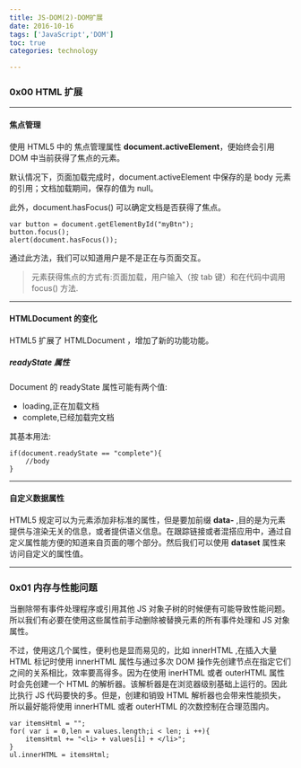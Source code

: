 ```yaml
---
title: JS-DOM(2)-DOM扩展   
date: 2016-10-16   
tags: ['JavaScript','DOM']
toc: true
categories: technology

---
```

### 0x00 HTML 扩展
---
#### 焦点管理
使用 HTML5 中的 焦点管理属性 **document.activeElement**，便始终会引用 DOM 中当前获得了焦点的元素。

默认情况下，页面加载完成时，document.activeElement 中保存的是 body 元素的引用；文档加载期间，保存的值为 null。

此外，document.hasFocus() 可以确定文档是否获得了焦点。

```
var button = document.getElementById("myBtn");
button.focus();
alert(document.hasFocus());
```

通过此方法，我们可以知道用户是不是正在与页面交互。

> 元素获得焦点的方式有:页面加载，用户输入（按 tab 键）和在代码中调用 focus() 方法.

---
#### HTMLDocument 的变化
HTML5 扩展了 HTMLDocument ，增加了新的功能功能。

##### readyState 属性

Document 的 readyState 属性可能有两个值:

* loading,正在加载文档
* complete,已经加载完文档

其基本用法:

```
if(document.readyState == "complete"){
    //body
}
```

---
#### 自定义数据属性
HTML5 规定可以为元素添加非标准的属性，但是要加前缀 **data-** ,目的是为元素提供与渲染无关的信息，或者提供语义信息。在跟踪链接或者混搭应用中，通过自定义属性能方便的知道来自页面的哪个部分。然后我们可以使用 **dataset** 属性来访问自定义的属性值。


---
### 0x01 内存与性能问题
当删除带有事件处理程序或引用其他 JS 对象子树的时候便有可能导致性能问题。所以我们有必要在使用这些属性前手动删除被替换元素的所有事件处理和 JS 对象属性。

不过，使用这几个属性，便利也是显而易见的，比如 innerHTML ,在插入大量 HTML 标记时使用 innerHTML 属性与通过多次 DOM 操作先创建节点在指定它们之间的关系相比，效率要高得多。因为在使用 inerHTML 或者 outerHTML 属性时会先创建一个 HTML 的解析器。该解析器是在浏览器级别基础上运行的。因此比执行 JS 代码要快的多。但是，创建和销毁 HTML 解析器也会带来性能损失，所以最好能将使用 innerHTML 或者 outerHTML 的次数控制在合理范围内。


```
var itemsHtml = "";
for( var i = 0,len = values.length;i < len; i ++){
    itemsHtml += "<li> + values[i] + </li>";
}
ul.innerHTML = itemsHtml;
```




